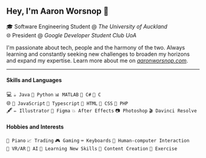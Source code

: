 ## Hey, I'm Aaron Worsnop 👋
🎓 Software Engineering Student @ *The University of Auckland*  
🌐 President @ *Google Developer Student Club UoA*  

I'm passionate about tech, people and the harmony of the two. Always learning and constantly seeking new challenges to broaden my horizons and expand my expertise. Learn more about me on *[aaronworsnop.com](https://aaronworsnop.com)*.

----

#### Skills and Languages
💻 `☕ Java` `🐍 Python` `📊 MATLAB` `🌟 C#` `📜 C`  
🌐 `🧩 JavaScript` `🧩 Typescript` `📝 HTML` `🎨 CSS` `🐘 PHP`  
🖋️ `✏️ Illustrator` `📏 Figma` `💥 After Effects` `📷 Photoshop` `🎬 Davinci Resolve`

#### Hobbies and Interests
`🎹 Piano` `📈 Trading` `🎮 Gaming` `⌨️ Keyboards` `🧠 Human-computer Interaction`  
`🥽 VR/AR` `🤖 AI` `📖 Learning New Skills` `🎥 Content Creation` `🏃 Exercise`
